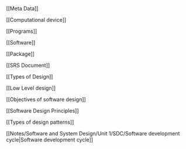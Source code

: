 [[Meta Data]]

[[Computational device]]

[[Programs]]

[[Software]]

[[Package]]

[[SRS Document]]

[[Types of Design]]

[[Low Level design]]

[[Objectives of software design]]

[[Software Design Principles]] 

[[Types of design patterns]]

[[Notes/Software and System Design/Unit 1/SDC/Software development cycle|Software development cycle]]


